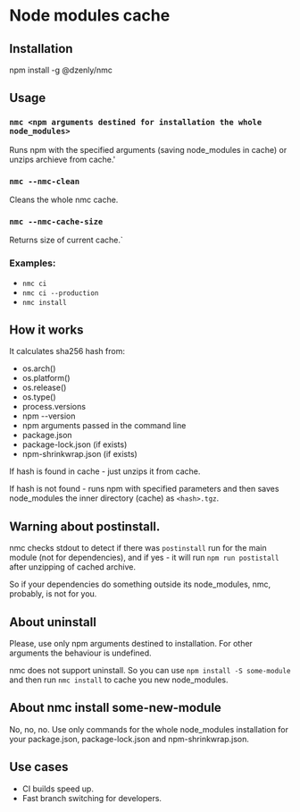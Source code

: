 # Node modules cache

## Installation

npm install -g @dzenly/nmc

## Usage

### `nmc <npm arguments destined for installation the whole node_modules>`
Runs npm with the specified arguments (saving node_modules in cache) or unzips archieve from cache.'

### `nmc --nmc-clean`
Cleans the whole nmc cache.

### `nmc --nmc-cache-size`
Returns size of current cache.`
  
### Examples:
* `nmc ci`
* `nmc ci --production`
* `nmc install`

## How it works

It calculates sha256 hash from:
* os.arch()
* os.platform()
* os.release()
* os.type()
* process.versions
* npm --version
* npm arguments passed in the command line
* package.json
* package-lock.json (if exists)
* npm-shrinkwrap.json (if exists)

If hash is found in cache - just unzips it from cache.

If hash is not found - runs npm with specified parameters and then saves node_modules
the inner directory (cache) as `<hash>.tgz`.

## Warning about postinstall.

nmc checks stdout to detect if there was `postinstall` run for the main module (not for dependencies),
and if yes - it will run `npm run postistall` after unzipping of cached archive.

So if your dependencies do something outside its node_modules, nmc, probably, is not for you.

## About uninstall

Please, use only npm arguments destined to installation. For other arguments the behaviour is undefined.

nmc does not support uninstall. So you can use `npm install -S some-module` and then run `nmc install`
to cache you new node_modules.

## About nmc install some-new-module

No, no, no. Use only commands for the whole node_modules installation
for your package.json, package-lock.json and npm-shrinkwrap.json.

## Use cases

* CI builds speed up.
* Fast branch switching for developers.
